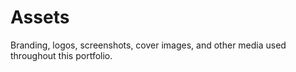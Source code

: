 # Assets

Branding, logos, screenshots, cover images, and other media used throughout this portfolio.